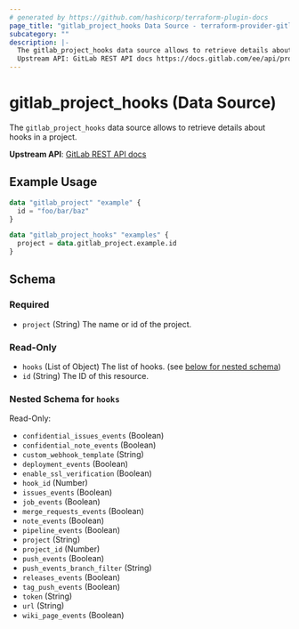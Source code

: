 ```yaml
---
# generated by https://github.com/hashicorp/terraform-plugin-docs
page_title: "gitlab_project_hooks Data Source - terraform-provider-gitlab"
subcategory: ""
description: |-
  The gitlab_project_hooks data source allows to retrieve details about hooks in a project.
  Upstream API: GitLab REST API docs https://docs.gitlab.com/ee/api/projects.html#list-project-hooks
---
```


# gitlab_project_hooks (Data Source)

The `gitlab_project_hooks` data source allows to retrieve details about hooks in a project.

**Upstream API**: [GitLab REST API docs](https://docs.gitlab.com/ee/api/projects.html#list-project-hooks)

## Example Usage

```terraform
data "gitlab_project" "example" {
  id = "foo/bar/baz"
}

data "gitlab_project_hooks" "examples" {
  project = data.gitlab_project.example.id
}
```

<!-- schema generated by tfplugindocs -->
## Schema

### Required

- `project` (String) The name or id of the project.

### Read-Only

- `hooks` (List of Object) The list of hooks. (see [below for nested schema](#nestedatt--hooks))
- `id` (String) The ID of this resource.

<a id="nestedatt--hooks"></a>
### Nested Schema for `hooks`

Read-Only:

- `confidential_issues_events` (Boolean)
- `confidential_note_events` (Boolean)
- `custom_webhook_template` (String)
- `deployment_events` (Boolean)
- `enable_ssl_verification` (Boolean)
- `hook_id` (Number)
- `issues_events` (Boolean)
- `job_events` (Boolean)
- `merge_requests_events` (Boolean)
- `note_events` (Boolean)
- `pipeline_events` (Boolean)
- `project` (String)
- `project_id` (Number)
- `push_events` (Boolean)
- `push_events_branch_filter` (String)
- `releases_events` (Boolean)
- `tag_push_events` (Boolean)
- `token` (String)
- `url` (String)
- `wiki_page_events` (Boolean)
